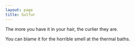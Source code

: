 ```yaml
---
layout: page
title: Sulfur
---
```


The more you have it in your hair, the curlier they are. 

You can blame it for the horrible smell at the thermal baths.
